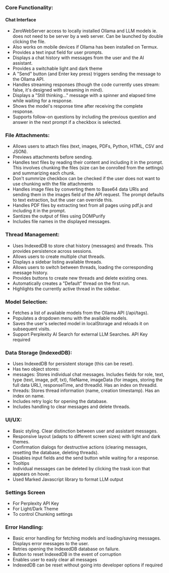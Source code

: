### Core Functionality: 

#### Chat Interface

- ZeroWebServer access to locally installed Ollama and LLM models ie. does not need to be server by a web server. Can be launched by double clicking the file.
- Also works on mobile devices if Ollama has been installed on Termux.
- Provides a text input field for user prompts.
- Displays a chat history with messages from the user and the AI assistant.
- Provides a switchable light and dark theme
- A "Send" button (and Enter key press) triggers sending the message to the Ollama API.
- Handles streaming responses (though the code currently uses stream: false, it's designed with streaming in mind).
- Displays a "Still thinking..." message with a spinner and elapsed time while waiting for a response.
- Shows the model's response time after receiving the complete response.
- Supports follow-on questions by including the previous question and answer in the next prompt if a checkbox is selected.


### File Attachments:

- Allows users to attach  files (text, images, PDFs, Python, HTML, CSV and JSON).
- Previews attachments before sending.
- Handles text files by reading their content and including it in the prompt. This involves chunking the files (size can be conrolled from the settings) and summarizing each chunk.
- Don't summrize checkbox can be checked if the user does not want to use chunking with the file attachments
- Handles image files by converting them to Base64 data URIs and sending them in the images field of the API request. The prompt defaults to text extraction, but the user can override this.
- Handles PDF files by extracting text from all pages using pdf.js and including it in the prompt.
- Santizes the output of files using DOMPurify
- Includes file names in the displayed messages.

### Thread Management:

- Uses IndexedDB to store chat history (messages) and threads. This provides persistence across sessions.
- Allows users to create multiple chat threads.
- Displays a sidebar listing available threads.
- Allows users to switch between threads, loading the corresponding message history.
- Provides buttons to create new threads and delete existing ones.
- Automatically creates a "Default" thread on the first run.
- Highlights the currently active thread in the sidebar.

### Model Selection:

- Fetches a list of available models from the Ollama API (/api/tags).
- Populates a dropdown menu with the available models.
- Saves the user's selected model in localStorage and reloads it on subsequent visits.
- Support Perplexity AI Search for external LLM Searches. API Key required

### Data Storage (IndexedDB):

- Uses IndexedDB for persistent storage (this can be reset).
- Has two object stores:
- messages: Stores individual chat messages. Includes fields for role, text, type (text, image, pdf, txt), fileName, imageData (for images, storing the full data URL), responseTime, and threadId. Has an index on threadId.
- threads: Stores thread information (name, creation timestamp). Has an index on name.
- Includes retry logic for opening the database.
- Includes handling to clear messages and delete threads.

### UI/UX:

- Basic styling. Clear distinction between user and assistant messages.
- Responsive layout (adapts to different screen sizes) with light and dark themes.
- Confirmation dialogs for destructive actions (clearing messages, resetting the database, deleting threads).
- Disables input fields and the send button while waiting for a response.
- Tooltips
- Individual messages can be deleted by clicking the trask icon that appears on hover.
- Used Marked Javascript library to format LLM output

### Settings Screen
- For Perplexity API Key
- For Light/Dark Theme
- To control Chunking settings

### Error Handling:

- Basic error handling for fetching models and loading/saving messages. Displays error messages to the user.
- Retries opening the IndexedDB database on failure.
- Button to reset IndexedDB in the event of corruption
- Enables user to easly clear all messages
- IndexedDB can be reset without going into developer options if required
